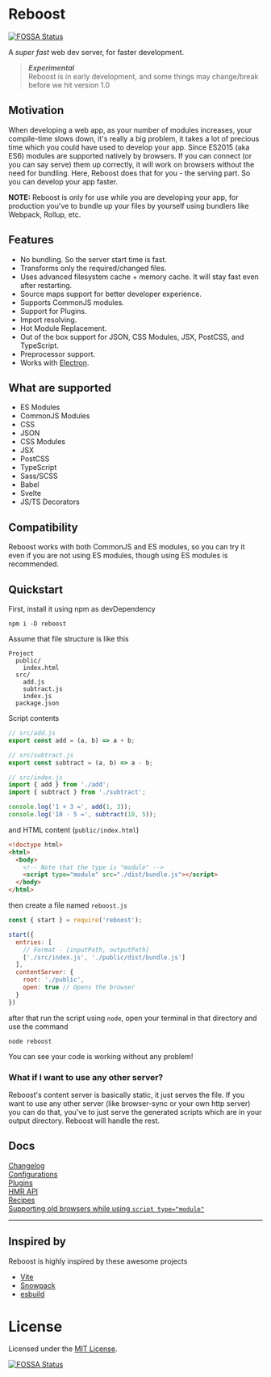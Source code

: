 # Reboost
[![FOSSA Status](https://app.fossa.com/api/projects/git%2Bgithub.com%2Fsarsamurmu%2Freboost.svg?type=shield)](https://app.fossa.com/projects/git%2Bgithub.com%2Fsarsamurmu%2Freboost?ref=badge_shield)

A *super fast* web dev server, for faster development.

> ***Experimental***\
> Reboost is in early development, and some things may
> change/break before we hit version 1.0

## Motivation
When developing a web app, as your number of modules increases,
your compile-time slows down, it's really a big problem, it takes a lot of precious
time which you could have used to develop your app. Since ES2015 (aka ES6) modules
are supported natively by browsers. If you can connect (or you can say serve) them
up correctly, it will work on browsers without the need for bundling. Here, Reboost
does that for you - the serving part. So you can develop your app faster.

**NOTE:**
Reboost is only for use while you are developing your app, for production you've to
bundle up your files by yourself using bundlers like Webpack, Rollup, etc.

## Features
- No bundling. So the server start time is fast.
- Transforms only the required/changed files.
- Uses advanced filesystem cache + memory cache. It will stay fast even after restarting.
- Source maps support for better developer experience.
- Supports CommonJS modules.
- Support for Plugins.
- Import resolving.
- Hot Module Replacement.
- Out of the box support for JSON, CSS Modules, JSX, PostCSS, and TypeScript.
- Preprocessor support.
- Works with [Electron](https://www.electronjs.org/).

## What are supported
- ES Modules
- CommonJS Modules
- CSS
- JSON
- CSS Modules
- JSX
- PostCSS
- TypeScript
- Sass/SCSS
- Babel
- Svelte
- JS/TS Decorators

## Compatibility
Reboost works with both CommonJS and ES modules, so you can try it even
if you are not using ES modules, though using ES modules is recommended.

## Quickstart
First, install it using npm as devDependency
```shell
npm i -D reboost
```
Assume that file structure is like this
```
Project
  public/
    index.html
  src/
    add.js
    subtract.js
    index.js
  package.json
```
Script contents
```js
// src/add.js
export const add = (a, b) => a + b;

// src/subtract.js
export const subtract = (a, b) => a - b;

// src/index.js
import { add } from './add';
import { subtract } from './subtract';

console.log('1 + 3 =', add(1, 3));
console.log('10 - 5 =', subtract(10, 5));
```
and HTML content (`public/index.html`)
```html
<!doctype html>
<html>
  <body>
    <!-- Note that the type is "module" -->
    <script type="module" src="./dist/bundle.js"></script>
  </body>
</html>
```

then create a file named `reboost.js`
```js
const { start } = require('reboost');

start({
  entries: [
    // Format - [inputPath, outputPath]
    ['./src/index.js', './public/dist/bundle.js']
  ],
  contentServer: {
    root: './public',
    open: true // Opens the browser
  }
})
```
after that run the script using `node`, open your terminal in that directory and use the command
```shell
node reboost
```
You can see your code is working without any problem!

### What if I want to use any other server?
Reboost's content server is basically static, it just serves the file. If you want
to use any other server (like browser-sync or your own http server) you can do that,
you've to just serve the generated scripts which are in your output directory.
Reboost will handle the rest.

## Docs
[Changelog](https://github.com/sarsamurmu/reboost/blob/master/CHANGELOG.md)\
[Configurations](https://github.com/sarsamurmu/reboost/blob/master/docs/configurations.md)\
[Plugins](https://github.com/sarsamurmu/reboost/blob/master/docs/plugins.md)\
[HMR API](https://github.com/sarsamurmu/reboost/blob/master/docs/hmr.md)\
[Recipes](https://github.com/sarsamurmu/reboost/blob/master/docs/recipes.md)\
[Supporting old browsers while using `script type="module"`](https://github.com/sarsamurmu/reboost/blob/master/docs/supporting-old-browsers.md)

---

## Inspired by
Reboost is highly inspired by these awesome projects
- [Vite](https://github.com/vuejs/vite)
- [Snowpack](https://github.com/pikapkg/snowpack)
- [esbuild](https://github.com/evanw/esbuild)

# License
Licensed under the [MIT License](https://github.com/sarsamurmu/reboost/blob/master/LICENSE).


[![FOSSA Status](https://app.fossa.com/api/projects/git%2Bgithub.com%2Fsarsamurmu%2Freboost.svg?type=large)](https://app.fossa.com/projects/git%2Bgithub.com%2Fsarsamurmu%2Freboost?ref=badge_large)
